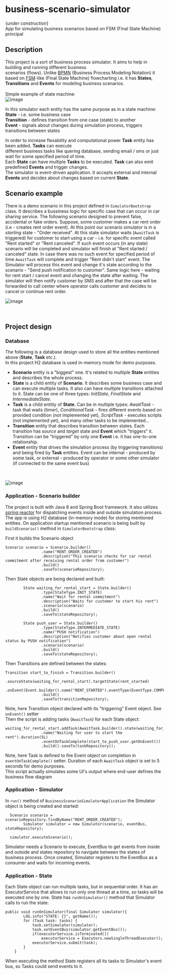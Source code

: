 # business-scenario-simulator  
 {*under construction*} <br />
 App for simulating business scenarios based on FSM (Final State Machine) principal

## Description
This project is a sort of business process simulator. It aims to help in building and running different business <br /> 
scenarios (flows). Unlike [BPMN](https://en.m.wikipedia.org/wiki/Business_Process_Model_and_Notation) (Business Process Modeling Notation) it based on [FSM](https://en.wikipedia.org/wiki/Finite-state_machine)-like (Final State Machine) flowcharting i.e. it has __States__, __Transitions__ and __Events__ for modeling business scenarios. <br />
<br />
Simple example of state machine:<br />
![image](https://user-images.githubusercontent.com/33380175/64645410-86125800-d41d-11e9-9b1a-683536c313fb.png)
<br />

In this simulator each entity has the same purpose as in a state machine: <br />
__State__ - i.e. some business case <br />
__Transition__ - defines transition from one case (state) to another <br />
__Event__ - signals about changes during simulation process, triggers transitions between states <br />

In order to increase flexability and computational power __Task__ entity has been added. __Tasks__ can execute <br />
different business tasks like quering database, sending email / sms or just wait for some specified period of time. <br />
Each __State__ can have multiple __Tasks__ to be executed. __Task__ can also emit predefined __Events__ and trigger changes.<br />
The simulator is event-driven application. It accepts external and internal __Events__ and decides about changes based on
current __State__.

## Scenario example
There is a demo scenario in this project defined in `SimulatorBootstrap` class. It describes a bussiness logic for specific case 
that can occur in car sharing service. The following scenario designed to prevent false, accidental or fake orders. Suppose, some customer makes a car rent order (i.e - creates rent order event). At this point our scenario simulator is in a *starting* state - "Order received". At this state simulator waits (`AwaitTask` is triggered) for customer to start using a car - i.e. for specific *event* called "Rent started" or "Rent canceled". If such event occurs (in any state) scenario will be completed and simulator will finish at "Rent started / canceled" state. In case there was no such event for specified period of time `AwaitTask` will complete and trigger "Rent didn't start" event. The Simulator will process this event and change it's state according to the scenario - "Send push notification to customer". Same logic here - waiting for rent start / cancel event and changing the state after waiting. The simulator will then notify customer by SMS and after that the case will be forwarded to call center where operator calls customer and decides to cancel or continue rent order.
<br />

![image](https://user-images.githubusercontent.com/33380175/64677847-0fa74180-d481-11e9-97c6-03d353c5369d.png)

<br />

## Project design

### Database
The following is a database design used to store all the entities mentioned above (__State__, __Task__ etc.).<br />
In this project H2 database is used in-memory mode for demo purposes.
* __Scenario__ entity is a "biggest" one. It's related to multiple __State__ entities and describes the whole process.
* __State__ is a child entity of __Scenario__. It describes some business case and can execute multiple tasks. It also can have multiple transitions attached to it. State can be one of three types: *InitState*, *FinalState* and *IntermediateState*.
* __Task__ is a child entitiy of __State__. Can be in multiple types: *AwaitTask* - task that waits (timer), *ConditionalTask* - fires different events based on provided condition (not implemented yet), *ScriptTask* - executes scripts (not implemented yet), and many other tasks to be implemented...
* __Transition__ entity that describes transition between states. Each transition has *source* and *target* state and __Event__ which "triggers" it. Transition can be "triggered" by only one __Event__ i.e. it has one-to-one relationship.
* __Event__ entity that drives the simulation process (by triggering transitions) and being fired by __Task__ entities. Event can be internal - produced by some task, or external - produced by operator or some other simulator (if connected to the same event bus) 
<br />

![image](https://user-images.githubusercontent.com/33380175/64678921-42ead000-d483-11e9-9722-15700a86df63.png)


### Application - Scenario builder
The project is built with Java 8 and Spring Boot framework. It also utilizes [spring reactor](https://projectreactor.io/) for dispatching events inside and outside simulation process. The app is using H2 database (in-memory mode) for storing mentioned entities. On application startup mentioned scenario is being built by `buildScenario()` method in `SimulatorBootstrap` class:

First it builds the Scenario object
```
Scenario scenario = Scenario.builder()
                .name("RENT_ORDER_CREATED")
                .description("This scenario checks for car rental commitment after receiving rental order from customer")
                .build()
                .saveTo(scenarioRepository);

```

Then State objects are being declared and built:
```
        State waiting_for_rental_start = State.builder()
                .type(StateType.INIT_STATE)
                .name("Wait for rental commitment")
                .description("Waits for customer to start his rent")
                .scenario(scenario)
                .build()
                .saveTo(stateRepository);
                
        State push_user = State.builder()
                .type(StateType.INTERMEDIATE_STATE)
                .name("PUSH notification")
                .description("Notifies customer about open rental status by PUSH notification")
                .scenario(scenario)
                .build()
                .saveTo(stateRepository);
```

Then Transitions are defined between the states:
```
Transition start_to_finish = Transition.builder()
                .sourceState(waiting_for_rental_start).targetState(rent_started)
                .onEvent(Event.builder().name("RENT_STARTED").eventType(EventType.COMPLETE_SCENARIO).build().saveTo(eventRepository))
                .build()
                .saveTo(transitionRepository);
```
Note, here Transition object declared with its "triggering" Event object. See `onEvent()` setter  <br />
Then the script is adding tasks (`AwaitTask`) for each State object:
```
waiting_for_rental_start.addTask(AwaitTask.builder().state(waiting_for_rental_start)
                .name("Waiting for user to start the rent").duration(5L)
                .eventOnTaskComplete(start_to_push_user.getOnEvent())
                .build().saveTo(taskRepository));
```
Note, here Task is defined to fire Event object on completion in `eventOnTaskComplete()` setter.
Duration of each `AwaitTask` object is set to 5 seconds for demo purposes. <br />
This script actually simulates some UI's output where end-user defines the business flow diagram  <br />

### Application - Simulator
In `run()` method of `BusinessScenarioSimulatorApplication` the Simulator object is being created and started:
```
  Scenario scenario = scenarioRepository.findByName("RENT_ORDER_CREATED");
		Simulator simulator = new Simulator(scenario, eventBus, stateRepository);
  
  simulator.executeScenario();
```
Simulator needs a Scenario to execute, EventBus to get events from inside and outside and states repository to navigate between the states of business process. Once created, Simulator registers to the EventBus as a consumer and waits for incoming events.

### Application - State
Each State object can run multiple tasks, but in sequential order. It has an ExecutorService that allows to run only one thread at a time, so tasks will be executed one by one.
State has `runOnSimulator()` method that Simulator calls to run the state:
```
public void runOnSimulator(final Simulator simulator){
        LOG.info("STATE: {}", getName());
        for (Task task: tasks) {
            task.setSimulator(simulator);
            task.setEventBus(simulator.getEventBus());
            if(executorService.isTerminated())
                executorService = Executors.newSingleThreadExecutor();
            executorService.submit(task);
        }
    }
```
When executing the method State registers all its tasks to Simulator's event bus, so Tasks could send events to it. 
